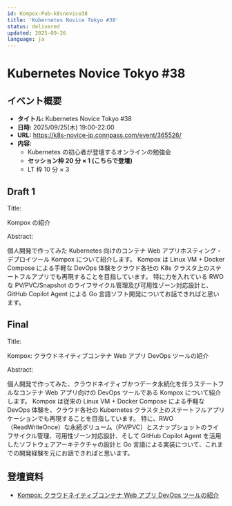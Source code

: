 ```yaml
---
id: Kompox-Pub-k8snovice38
title: 'Kubernetes Novice Tokyo #38'
status: delivered
updated: 2025-09-26
language: ja
---
```


# Kubernetes Novice Tokyo #38

## イベント概要

- **タイトル:** Kubernetes Novice Tokyo #38
- **日時:** 2025/09/25(木) 19:00-22:00
- **URL:** https://k8s-novice-jp.connpass.com/event/365526/
- **内容:**
  - Kubernetes の初心者が登壇するオンラインの勉強会
  - **セッション枠 20 分 × 1 (こちらで登壇)**
  - LT 枠 10 分 × 3

## Draft 1

Title:

Kompox の紹介

Abstract:

個人開発で作ってみた Kubernetes 向けのコンテナ Web アプリホスティング・デプロイツール Kompox について紹介します。
Kompox は Linux VM + Docker Compose による手軽な DevOps 体験をクラウド各社の K8s クラスタ上のステートフルアプリでも再現することを目指しています。
特に力を入れている RWO な PV/PVC/Snapshot のライフサイクル管理及び可用性ゾーン対応設計と、GitHub Copilot Agent による Go 言語ソフト開発についてお話できればと思います。

## Final

Title:

Kompox: クラウドネイティブコンテナ Web アプリ DevOps ツールの紹介

Abstract:

個人開発で作ってみた、クラウドネイティブかつデータ永続化を伴うステートフルなコンテナ Web アプリ向けの DevOps ツールである Kompox について紹介します。
Kompox は従来の Linux VM + Docker Compose による手軽な DevOps 体験を、クラウド各社の Kubernetes クラスタ上のステートフルアプリケーションでも再現することを目指しています。
特に、RWO（ReadWriteOnce）な永続ボリューム（PV/PVC）とスナップショットのライフサイクル管理、可用性ゾーン対応設計、そして GitHub Copilot Agent を活用したソフトウェアアーキテクチャの設計と Go 言語による実装について、これまでの開発経験を元にお話できればと思います。

## 登壇資料

- [Kompox: クラウドネイティブコンテナ Web アプリ DevOps ツールの紹介](https://www.docswell.com/s/yaegashi/544R21-KNT38-Kompox)